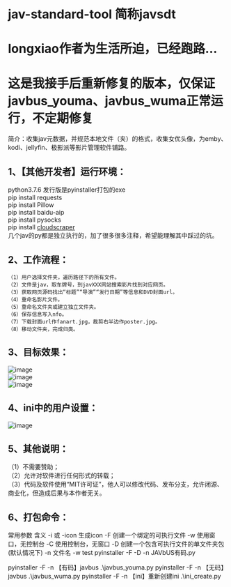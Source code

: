 # jav-standard-tool 简称javsdt

# longxiao作者为生活所迫，已经跑路...
# 这是我接手后重新修复的版本，仅保证javbus_youma、javbus_wuma正常运行，不定期修复

简介：收集jav元数据，并规范本地文件（夹）的格式，收集女优头像，为emby、kodi、jellyfin、极影派等影片管理软件铺路。

## 1、【其他开发者】运行环境：

python3.7.6 发行版是pyinstaller打包的exe  
pip install requests  
pip install Pillow  
pip install baidu-aip  
pip install pysocks  
pip install [cloudscraper](https://github.com/VeNoMouS/cloudscraper)  
几个jav的py都是独立执行的，加了很多很多注释，希望能理解其中踩过的坑。

## 2、工作流程：

    （1）用户选择文件夹，遍历路径下的所有文件。  
    （2）文件是jav，取车牌号，到javXXX网站搜索影片找到对应网页。  
    （3）获取网页源码找出“标题”“导演”“发行日期”等信息和DVD封面url。  
    （4）重命名影片文件。  
    （5）重命名文件夹或建立独立文件夹。  
    （6）保存信息写入nfo。   
    （7）下载封面url作fanart.jpg，裁剪右半边作poster.jpg。   
    （8）移动文件夹，完成归类。  

## 3、目标效果：

![image](https://github.com/javsdt/images/blob/master/jav/javsdt/readme/%E7%9B%AE%E6%A0%87%E6%95%88%E6%9E%9C1.png?raw=false)  
![image](https://github.com/javsdt/images/blob/master/jav/javsdt/readme/%E7%9B%AE%E6%A0%87%E6%95%88%E6%9E%9C2.png?raw=false)  
![image](https://github.com/javsdt/images/blob/master/jav/javsdt/readme/%E7%9B%AE%E6%A0%87%E6%95%88%E6%9E%9C3.jpg?raw=false)

## 4、ini中的用户设置：

![image](https://github.com/javsdt/images/blob/master/jav/javsdt/readme/ini%E8%AE%BE%E7%BD%AE.PNG?raw=false)

## 5、其他说明：

（1）不需要赞助；  
（2）允许对软件进行任何形式的转载；  
（3）代码及软件使用“MIT许可证”，他人可以修改代码、发布分支，允许闭源、商业化，但造成后果与本作者无关。

## 6、打包命令：

常用参数 含义
-i 或 -icon 生成icon
-F 创建一个绑定的可执行文件
-w 使用窗口，无控制台
-C 使用控制台，无窗口
-D 创建一个包含可执行文件的单文件夹包(默认情况下)
-n 文件名
-w test
pyinstaller -F -D -n JAVbUS有码.py

pyinstaller -F -n 【有码】javbus .\javbus_youma.py
pyinstaller -F -n 【无码】javbus .\javbus_wuma.py
pyinstaller -F -n 【ini】重新创建ini .\ini_create.py
